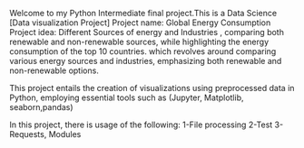 Welcome to my Python Intermediate final project.This is a Data Science [Data visualization Project] 
Project name: Global Energy Consumption 
Project idea: Different Sources of energy and Industries , comparing both renewable and non-renewable sources, while highlighting the energy consumption of the top 10 countries. 
which revolves around comparing various energy sources and industries, emphasizing both renewable and non-renewable options.

This project entails the creation of visualizations using preprocessed data in Python, employing essential tools such as (Jupyter, Matplotlib, seaborn,pandas)

In this project, there is usage of the following:
1-File processing 
2-Test
3- Requests, Modules
